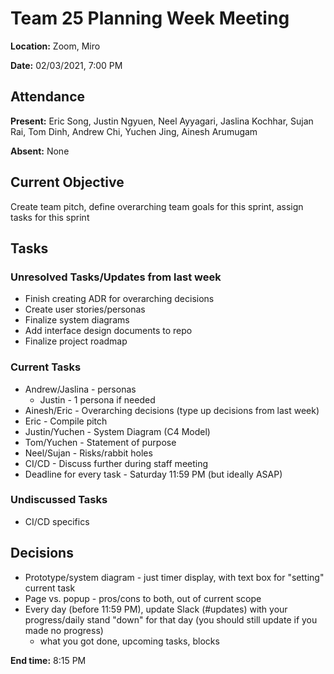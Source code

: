 # Team 25 Planning Week Meeting

**Location:** Zoom, Miro

**Date:** 02/03/2021, 7:00 PM

## Attendance

**Present:** Eric Song, Justin Ngyuen, Neel Ayyagari, Jaslina Kochhar, Sujan Rai, Tom Dinh, Andrew Chi, Yuchen Jing, Ainesh Arumugam

**Absent:** None

## Current Objective
Create team pitch, define overarching team goals for this sprint, assign tasks for this sprint

## Tasks

### Unresolved Tasks/Updates from last week
* Finish creating ADR for overarching decisions
* Create user stories/personas
* Finalize system diagrams
* Add interface design documents to repo
* Finalize project roadmap

### Current Tasks
* Andrew/Jaslina - personas
  * Justin - 1 persona if needed
* Ainesh/Eric - Overarching decisions (type up decisions from last week)
* Eric - Compile pitch
* Justin/Yuchen - System Diagram (C4 Model)
* Tom/Yuchen - Statement of purpose
* Neel/Sujan - Risks/rabbit holes
* CI/CD - Discuss further during staff meeting 
* Deadline for every task - Saturday 11:59 PM (but ideally ASAP)

### Undiscussed Tasks
* CI/CD specifics

## Decisions
* Prototype/system diagram - just timer display, with text box for "setting" current task
* Page vs. popup - pros/cons to both, out of current scope
* Every day (before 11:59 PM), update Slack (#updates) with your progress/daily stand "down" for that day (you should still update if you made no progress)
  * what you got done, upcoming tasks, blocks

**End time:** 8:15 PM

